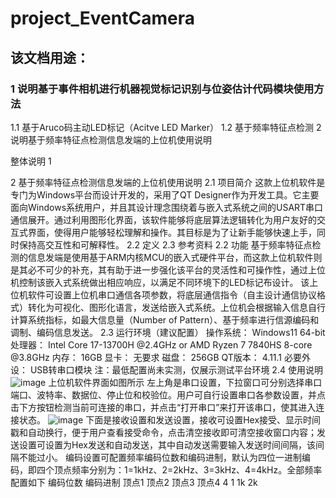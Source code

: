 # project_EventCamera

## 该文档用途：
### 1 说明基于事件相机进行机器视觉标记识别与位姿估计代码模块使用方法
1.1 基于Aruco码主动LED标记（Acitve LED Marker）
1.2 基于频率特征点检测
2 说明基于频率特征点检测信息发端的上位机使用说明

整体说明
1

2 基于频率特征点检测信息发端的上位机使用说明
2.1 项目简介
  这款上位机软件是专门为Windows平台而设计开发的，采用了QT Designer作为开发工具。它主要面向Windows系统用户，并且其设计理念围绕着与嵌入式系统之间的USART串口通信展开。通过利用图形化界面，该软件能够将底层算法逻辑转化为用户友好的交互式界面，使得用户能够轻松理解和操作。其目标是为了让新手能够快速上手，同时保持高交互性和可解释性。
2.2 定义
2.3 参考资料
2.2 功能
  基于频率特征点检测的信息发端是使用基于ARM内核MCU的嵌入式硬件平台，而这款上位机软件则是其必不可少的补充，其有助于进一步强化该平台的灵活性和可操作性，通过上位机控制该嵌入式系统做出相应响应，以满足不同环境下的LED标记布设计。
  该上位机软件可设置上位机串口通信各项参数，将底层通信指令（自主设计通信协议格式）转化为可视化、图形化语言，发送给嵌入式系统。上位机会根据输入信息自行计算系统指标，如最大信息量（Number of Pattern）、基于频率进行信源编码和调制、编码信息发送。
2.3 运行环境（建议配置）
  操作系统：  Windows11 64-bit
  处理器：    Intel Core 17-13700H @2.4GHz or AMD Ryzen 7 7840HS 8-core @3.8GHz
  内存：      16GB
  显卡：      无要求
  磁盘：      256GB
  QT版本：    4.11.1
  必要外设：  USB转串口模块
注：最低配置尚未实测，仅展示测试平台环境
2.4 使用说明
![image](https://github.com/csqNULL/project_EventCamera/assets/107977229/89d8522a-baf6-42e1-9ff0-cd4851b3d357)
  上位机软件界面如图所示
  左上角是串口设置，下拉窗口可分别选择串口端口、波特率、数据位、停止位和校验位。用户可自行设置串口各参数设置，并点击下方按钮检测当前可连接的串口，并点击“打开串口”来打开该串口，使其进入连接状态。
  ![image](https://github.com/csqNULL/project_EventCamera/assets/107977229/63765b52-c9ef-4a54-b7a8-a00a22619c98)
  下面是接收设置和发送设置，接收可设置Hex接受、显示时间戳和自动换行，便于用户查看接受命令，点击清空接收即可清空接收窗口内容；发送设置可设置为Hex发送和自动发送，其中自动发送需要输入发送时间间隔，该间隔不能过小。
  编码设置可配置频率编码位数和编码进制，默认为四位一进制编码，即四个顶点频率分别为：1=1kHz、2=2kHz、3=3kHz、4=4kHz。全部频率配置如下
  编码位数      编码进制      顶点1      顶点2      顶点3      顶点4
      4            1          1k         2k
